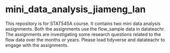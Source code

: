 # mini_data_analysis_jiameng_lan
This repository is for STAT545A course. It contains two mini data analysis assignments. 
Both the assignments use the flow_sample data in datateachr. The assignments are investigating some research questions related to the flow data over the months or years.
Please load tidyverse and datateachr to engage with the assignments.
